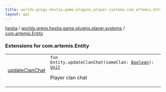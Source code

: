 ```yaml
---
title: worlds.gregs.hestia.game.plugins.player.systems.com.artemis.Entity - hestia
layout: api
---
```


<div class='api-docs-breadcrumbs'><a href="../../index.html">hestia</a> / <a href="../index.html">worlds.gregs.hestia.game.plugins.player.systems</a> / <a href="./index.html">com.artemis.Entity</a></div>

### Extensions for com.artemis.Entity

<table class="api-docs-table">
<tbody>
<tr>
<td markdown="1">

<a href="update-clan-chat.html">updateClanChat</a>


</td>
<td markdown="1">
<div class="signature"><code><span class="keyword">fun </span><span class="identifier">Entity</span><span class="symbol">.</span><span class="identifier">updateClanChat</span><span class="symbol">(</span><span class="parameterName" id="worlds.gregs.hestia.game.plugins.player.systems$updateClanChat(com.artemis.Entity, kotlin.Boolean)/sameClan">sameClan</span><span class="symbol">:</span>&nbsp;<a href="https://kotlinlang.org/api/latest/jvm/stdlib/kotlin/-boolean/index.html"><span class="identifier">Boolean</span></a><span class="symbol">)</span><span class="symbol">: </span><a href="https://kotlinlang.org/api/latest/jvm/stdlib/kotlin/-unit/index.html"><span class="identifier">Unit</span></a></code></div>

Player clan chat


</td>
</tr>
</tbody>
</table>
